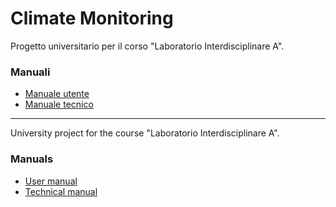# Climate Monitoring

Progetto universitario per il corso "Laboratorio Interdisciplinare A".

### Manuali

- [Manuale utente](https://github.com/Andrestii/ClimateMonitoring/blob/main/doc/Manuale%20Utente.pdf)
- [Manuale tecnico](https://github.com/Andrestii/ClimateMonitoring/blob/main/doc/Manuale%20Tecnico.pdf)

---

University project for the course "Laboratorio Interdisciplinare A".

### Manuals

- [User manual](https://github.com/Andrestii/ClimateMonitoring/blob/main/doc/Manuale%20Utente.pdf)
- [Technical manual](https://github.com/Andrestii/ClimateMonitoring/blob/main/doc/Manuale%20Tecnico.pdf)
